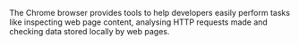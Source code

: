 The Chrome browser provides tools to help developers easily perform tasks like inspecting web page content, analysing HTTP requests made and checking data stored locally by web pages.
